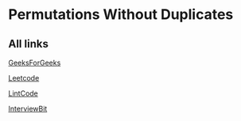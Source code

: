 # Permutations Without Duplicates

## All links

[GeeksForGeeks](https://practice.geeksforgeeks.org/problems/permutations-of-a-given-string2041/1/)

[Leetcode](https://leetcode.com/problems/permutations/)

[LintCode](https://www.lintcode.com/problem/permutations/description)

[InterviewBit](https://www.interviewbit.com/problems/permutations/)
